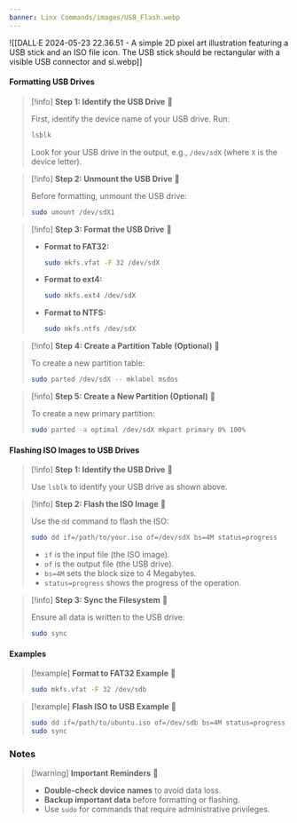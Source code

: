 ```yaml
---
banner: Linx Commands/images/USB_Flash.webp
---
```

![[DALL·E 2024-05-23 22.36.51 - A simple 2D pixel art illustration featuring a USB stick and an ISO file icon. The USB stick should be rectangular with a visible USB connector and si.webp]]

#### Formatting USB Drives

> [!info] **Step 1: Identify the USB Drive** &#xf2b2;
>
> First, identify the device name of your USB drive. Run:
> ```bash
> lsblk
> ```
> Look for your USB drive in the output, e.g., `/dev/sdX` (where `X` is the device letter).

> [!info] **Step 2: Unmount the USB Drive** &#xf256;
>
> Before formatting, unmount the USB drive:
> ```bash
> sudo umount /dev/sdX1
> ```

> [!info] **Step 3: Format the USB Drive** &#xf0a0;
>
> - **Format to FAT32:**
>   ```bash
>   sudo mkfs.vfat -F 32 /dev/sdX
>   ```
> - **Format to ext4:**
>   ```bash
>   sudo mkfs.ext4 /dev/sdX
>   ```
> - **Format to NTFS:**
>   ```bash
>   sudo mkfs.ntfs /dev/sdX
>   ```

> [!info] **Step 4: Create a Partition Table (Optional)** &#xf249;
>
> To create a new partition table:
> ```bash
> sudo parted /dev/sdX -- mklabel msdos
> ```

> [!info] **Step 5: Create a New Partition (Optional)** &#xf065;
>
> To create a new primary partition:
> ```bash
> sudo parted -a optimal /dev/sdX mkpart primary 0% 100%
> ```

#### Flashing ISO Images to USB Drives

> [!info] **Step 1: Identify the USB Drive** &#xf2b2;
>
> Use `lsblk` to identify your USB drive as shown above.

> [!info] **Step 2: Flash the ISO Image** &#xf0a0;
>
> Use the `dd` command to flash the ISO:
> ```bash
> sudo dd if=/path/to/your.iso of=/dev/sdX bs=4M status=progress
> ```
> - `if` is the input file (the ISO image).
> - `of` is the output file (the USB drive).
> - `bs=4M` sets the block size to 4 Megabytes.
> - `status=progress` shows the progress of the operation.

> [!info] **Step 3: Sync the Filesystem** &#xf017;
>
> Ensure all data is written to the USB drive:
> ```bash
> sudo sync
> ```

#### Examples

> [!example] **Format to FAT32 Example** &#xf2b2;
> ```bash
> sudo mkfs.vfat -F 32 /dev/sdb
> ```

> [!example] **Flash ISO to USB Example** &#xf0a0;
> ```bash
> sudo dd if=/path/to/ubuntu.iso of=/dev/sdb bs=4M status=progress
> sudo sync
> ```

### Notes

> [!warning] **Important Reminders** &#xf071;
>
> - **Double-check device names** to avoid data loss.
> - **Backup important data** before formatting or flashing.
> - Use `sudo` for commands that require administrative privileges.
